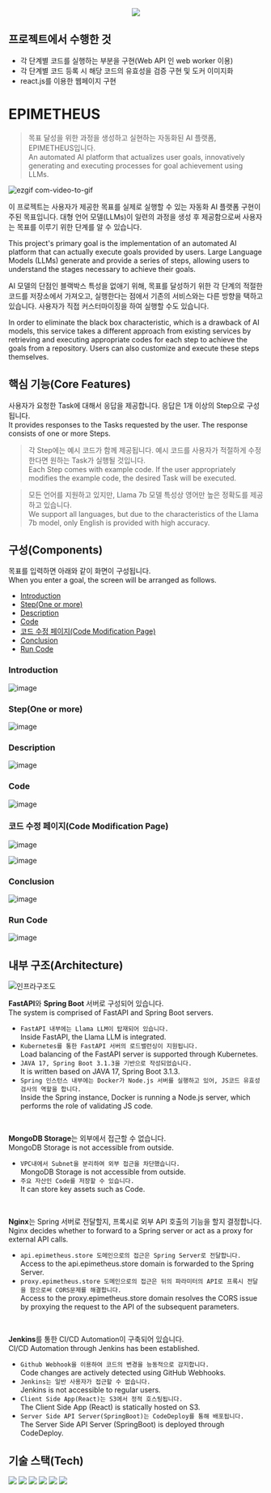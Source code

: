 <p align='center'>
 <img src="./resources/favicon.ico">

## 프로젝트에서 수행한 것

- 각 단계별 코드를 실행하는 부분을 구현(Web API 인 web worker 이용)
- 각 단계별 코드 등록 시 해당 코드의 유효성을 검증 구현 및 도커 이미지화
- react.js를 이용한 웹페이지 구현


# EPIMETHEUS

> 목표 달성을 위한 과정을 생성하고 실현하는 자동화된 AI 플랫폼, EPIMETHEUS입니다. </br>
> An automated AI platform that actualizes user goals, innovatively generating and executing processes for goal achievement using LLMs.


![ezgif com-video-to-gif](https://github.com/UOS-CSDESIGN/Epimetheus/assets/43626362/f6c0e5eb-a00b-41fb-ab0b-1beb8e3bfdde)


이 프로젝트는 사용자가 제공한 목표를 실제로 실행할 수 있는 자동화 AI 플랫폼 구현이 주된 목표입니다. 대형 언어 모델(LLMs)이 일련의 과정을 생성 후 제공함으로써 사용자는 목표를 이루기 위한 단계를 알 수 있습니다. 

This project's primary goal is the implementation of an automated AI platform that can actually execute goals provided by users. Large Language Models (LLMs) generate and provide a series of steps, allowing users to understand the stages necessary to achieve their goals.



AI 모델의 단점인 블랙박스 특성을 없애기 위해, 목표를 달성하기 위한 각 단계의 적절한 코드를 저장소에서 가져오고, 실행한다는 점에서 기존의 서비스와는 다른 방향을 택하고 있습니다. 사용자가 직접 커스터마이징을 하여 실행할 수도 있습니다.

In order to eliminate the black box characteristic, which is a drawback of AI models, this service takes a different approach from existing services by retrieving and executing appropriate codes for each step to achieve the goals from a repository. Users can also customize and execute these steps themselves.


## 핵심 기능(Core Features)
사용자가 요청한 Task에 대해서 응답을 제공합니다. 응답은 1개 이상의 Step으로 구성됩니다.<br/>
It provides responses to the Tasks requested by the user. The response consists of one or more Steps.

> 각 Step에는 예시 코드가 함께 제공됩니다. 예시 코드를 사용자가 적절하게 수정한다면 원하는 Task가 실행될 것입니다.<br/>
> Each Step comes with example code. If the user appropriately modifies the example code, the desired Task will be executed.

> 모든 언어를 지원하고 있지만, Llama 7b 모델 특성상 영어만 높은 정확도를 제공하고 있습니다.<br/>
> We support all languages, but due to the characteristics of the Llama 7b model, only English is provided with high accuracy.


## 구성(Components)
목표를 입력하면 아래와 같이 화면이 구성됩니다. 
<br/>When you enter a goal, the screen will be arranged as follows.

- [Introduction](#introduction)
- [Step(One or more)](#stepone-or-more)
- [Description](#description)
- [Code](#code)
- [코드 수정 페이지(Code Modification Page)](#코드-수정-페이지code-modification-page)
- [Conclusion](#conclusion)
- [Run Code](#run)

<h3 id="intro">Introduction</h3>

![image](https://github.com/UOS-CSDESIGN/Epimetheus/assets/43626362/e77da2f3-48ea-49ea-95a3-8fcfeca521bc)

<h3 id="steps">Step(One or more)</h3>

![image](https://github.com/UOS-CSDESIGN/Epimetheus/assets/43626362/cb2e8652-6004-4613-b4ff-a84dea9d8b11)


<h3 id="description">Description</h3>

![image](https://github.com/UOS-CSDESIGN/Epimetheus/assets/43626362/de1272c3-f8cc-485d-aef8-848ea0637c9c)

<h3 id="code">Code</h3>

![image](https://github.com/UOS-CSDESIGN/Epimetheus/assets/43626362/3af0fdf0-077d-4e7c-a577-28f25c1ac4b2)

<h3 id="modify_cdode">코드 수정 페이지(Code Modification Page)</h3>

![image](https://github.com/UOS-CSDESIGN/Epimetheus/assets/43626362/149c77eb-593b-4954-9910-7117ced8d65a)

![image](https://github.com/UOS-CSDESIGN/Epimetheus/assets/43626362/c4463b3b-0174-42fb-9b61-97a97edf3db1)


<h3 id="outro">Conclusion</h3>

![image](https://github.com/UOS-CSDESIGN/Epimetheus/assets/43626362/1a76292a-1b61-436c-9025-c9b7eead5a35)

<h3 id="run">Run Code</h3>

![image](https://github.com/UOS-CSDESIGN/Epimetheus/assets/43626362/5b8f585b-e896-4baa-bdad-75eb894ade76)


## 내부 구조(Architecture)
![인프라구조도](https://github.com/UOS-CSDESIGN/Epimetheus/assets/43626362/4ec4ecbd-af34-4cb1-8213-98b67386856d)

**FastAPI**와 **Spring Boot** 서버로 구성되어 있습니다.<br/>
The system is comprised of FastAPI and Spring Boot servers.
- `FastAPI 내부에는 Llama LLM이 탑재되어 있습니다.`<br/>Inside FastAPI, the Llama LLM is integrated.
- `Kubernetes를 통한 FastAPI 서버의 로드밸런싱이 지원됩니다.`<br/>Load balancing of the FastAPI server is supported through Kubernetes.
- `JAVA 17, Spring Boot 3.1.3을 기반으로 작성되었습니다.`<br/>It is written based on JAVA 17, Spring Boot 3.1.3.
- `Spring 인스턴스 내부에는 Docker가 Node.js 서버를 실행하고 있어, JS코드 유효성 검사의 역할을 합니다.`<br/>Inside the Spring instance, Docker is running a Node.js server, which performs the role of validating JS code.

<br/>

**MongoDB Storage**는 외부에서 접근할 수 없습니다.<br/>MongoDB Storage is not accessible from outside.
- `VPC내에서 Subnet을 분리하여 외부 접근을 차단했습니다.`<br/>MongoDB Storage is not accessible from outside.
- `주요 자산인 Code를 저장할 수 있습니다.`<br/>It can store key assets such as Code.


<br/>

**Nginx**는 Spring 서버로 전달할지, 프록시로 외부 API 호출의 기능을 할지 결정합니다.<br/>Nginx decides whether to forward to a Spring server or act as a proxy for external API calls.
- `api.epimetheus.store 도메인으로의 접근은 Spring Server로 전달합니다.`<br/>Access to the api.epimetheus.store domain is forwarded to the Spring Server.
- `proxy.epimetheus.store 도메인으로의 접근은 뒤의 파라미터의 API로 프록시 전달을 함으로써 CORS문제를 해결합니다.`<br/>Access to the proxy.epimetheus.store domain resolves the CORS issue by proxying the request to the API of the subsequent parameters.


<br/>

**Jenkins**를 통한 CI/CD Automation이 구축되어 있습니다.<br/>CI/CD Automation through Jenkins has been established.
- `Github Webhook을 이용하여 코드의 변경을 능동적으로 감지합니다.`<br/>Code changes are actively detected using GitHub Webhooks.
- `Jenkins는 일반 사용자가 접근할 수 없습니다.`<br/>Jenkins is not accessible to regular users.
- `Client Side App(React)는 S3에서 정적 호스팅됩니다.`<br/>The Client Side App (React) is statically hosted on S3.
- `Server Side API Server(SpringBoot)는 CodeDeploy를 통해 배포됩니다.`<br/>The Server Side API Server (SpringBoot) is deployed through CodeDeploy.

## 기술 스택(Tech)
<img src="https://img.shields.io/badge/v3.1.3-springboot-6cb52d?logo=springboot"> <img src="https://img.shields.io/badge/v4.9.5-typescript-3078c6?logo=typescript"> <img src="https://img.shields.io/badge/v2.414.2-jenkins-f56f3c?logo=jenkins&logoColor=white"> <img src="https://img.shields.io/badge/v5.0.21-mongodb-004e3d?logo=mongodb"> <img src="https://img.shields.io/badge/v1.18.0-nginx-009639?logo=nginx"> <img src="https://img.shields.io/badge/v24.0.7-docker-2496ED?logo=docker">
